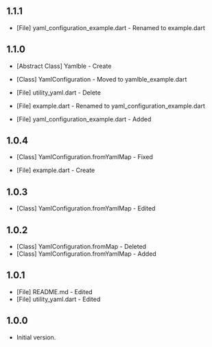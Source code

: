 ## 1.1.1
- [File] yaml_configuration_example.dart - Renamed to example.dart

## 1.1.0
- [Abstract Class] Yamlble - Create
- [Class] YamlConfiguration - Moved to yamlble_example.dart


- [File] utility_yaml.dart - Delete
- [File] example.dart - Renamed to yaml_configuration_example.dart
- [File] yaml_configuration_example.dart - Added

## 1.0.4
- [Class] YamlConfiguration.fromYamlMap - Fixed


- [File] example.dart - Create

## 1.0.3
- [Class] YamlConfiguration.fromYamlMap - Edited

## 1.0.2
- [Class] YamlConfiguration.fromMap - Deleted
- [Class] YamlConfiguration.fromYamlMap - Added

## 1.0.1
- [File] README.md - Edited
- [File] utility_yaml.dart - Edited

## 1.0.0
- Initial version.
